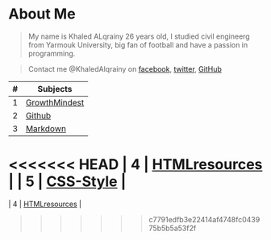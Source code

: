 # About Me
> My name is Khaled ALqrainy 26 years old, I studied civil engineerg from Yarmouk University, big fan of football and have a passion in programming.

> Contact me @KhaledAlqrainy on [facebook](/Facebook.com), [twitter](/twitter.com), [GitHub](github.com)




| #    |    Subjects    |
| ---- | ----------------------------------- |
|  1   | [GrowthMindest](/GrowthMindest.md)  |
|  2   | [Github](/GitHub.md)                |
|  3   | [Markdown](/Markdown.md)            |
<<<<<<< HEAD
|  4   | [HTMLresources](/HTMLresources.md)  |
|  5   | [CSS-Style](/CSS-Style.md)          |
=======
|  4   | [HTMLresources](/HTMLresources.md)  |
>>>>>>> c7791edfb3e22414af4748fc043975b5b5a53f2f
